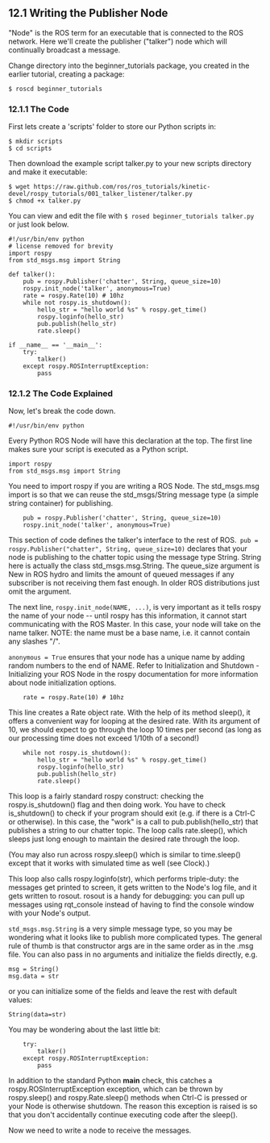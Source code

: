## 12.1 Writing the Publisher Node
"Node" is the ROS term for an executable that is connected to the ROS network. Here we'll create the publisher ("talker") node which will continually broadcast a message.

Change directory into the beginner_tutorials package, you created in the earlier tutorial, creating a package:
```
$ roscd beginner_tutorials
```
### 12.1.1 The Code

First lets create a 'scripts' folder to store our Python scripts in:

```
$ mkdir scripts
$ cd scripts
```
Then download the example script talker.py to your new scripts directory and make it executable:

```
$ wget https://raw.github.com/ros/ros_tutorials/kinetic-devel/rospy_tutorials/001_talker_listener/talker.py
$ chmod +x talker.py
```
You can view and edit the file with ` $ rosed beginner_tutorials talker.py ` or just look below.
```
#!/usr/bin/env python
# license removed for brevity
import rospy
from std_msgs.msg import String

def talker():
    pub = rospy.Publisher('chatter', String, queue_size=10)
    rospy.init_node('talker', anonymous=True)
    rate = rospy.Rate(10) # 10hz
    while not rospy.is_shutdown():
        hello_str = "hello world %s" % rospy.get_time()
        rospy.loginfo(hello_str)
        pub.publish(hello_str)
        rate.sleep()

if __name__ == '__main__':
    try:
        talker()
    except rospy.ROSInterruptException:
        pass
```
### 12.1.2 The Code Explained
Now, let's break the code down.
```
#!/usr/bin/env python
```
Every Python ROS Node will have this declaration at the top. The first line makes sure your script is executed as a Python script.
```
import rospy
from std_msgs.msg import String
```
You need to import rospy if you are writing a ROS Node. The std_msgs.msg import is so that we can reuse the std_msgs/String message type (a simple string container) for publishing.
```
    pub = rospy.Publisher('chatter', String, queue_size=10)
    rospy.init_node('talker', anonymous=True)
```
This section of code defines the talker's interface to the rest of ROS.` pub = rospy.Publisher("chatter", String, queue_size=10)` declares that your node is publishing to the chatter topic using the message type String. String here is actually the class std_msgs.msg.String. The queue_size argument is New in ROS hydro and limits the amount of queued messages if any subscriber is not receiving them fast enough. In older ROS distributions just omit the argument.

The next line, `rospy.init_node(NAME, ...)`, is very important as it tells rospy the name of your node -- until rospy has this information, it cannot start communicating with the ROS Master. In this case, your node will take on the name talker. NOTE: the name must be a base name, i.e. it cannot contain any slashes "/".

`anonymous = True` ensures that your node has a unique name by adding random numbers to the end of NAME. Refer to Initialization and Shutdown - Initializing your ROS Node in the rospy documentation for more information about node initialization options.
```
    rate = rospy.Rate(10) # 10hz
```
This line creates a Rate object rate. With the help of its method sleep(), it offers a convenient way for looping at the desired rate. With its argument of 10, we should expect to go through the loop 10 times per second (as long as our processing time does not exceed 1/10th of a second!)
```
    while not rospy.is_shutdown():
        hello_str = "hello world %s" % rospy.get_time()
        rospy.loginfo(hello_str)
        pub.publish(hello_str)
        rate.sleep()
```
This loop is a fairly standard rospy construct: checking the rospy.is_shutdown() flag and then doing work. You have to check is_shutdown() to check if your program should exit (e.g. if there is a Ctrl-C or otherwise). In this case, the "work" is a call to pub.publish(hello_str) that publishes a string to our chatter topic. The loop calls rate.sleep(), which sleeps just long enough to maintain the desired rate through the loop.

(You may also run across rospy.sleep() which is similar to time.sleep() except that it works with simulated time as well (see Clock).)

This loop also calls rospy.loginfo(str), which performs triple-duty: the messages get printed to screen, it gets written to the Node's log file, and it gets written to rosout. rosout is a handy for debugging: you can pull up messages using rqt_console instead of having to find the console window with your Node's output.

`std_msgs.msg.String` is a very simple message type, so you may be wondering what it looks like to publish more complicated types. The general rule of thumb is that constructor args are in the same order as in the .msg file. You can also pass in no arguments and initialize the fields directly, e.g.
```
msg = String()
msg.data = str
```
or you can initialize some of the fields and leave the rest with default values:
```
String(data=str)
```
You may be wondering about the last little bit:
```
    try:
        talker()
    except rospy.ROSInterruptException:
        pass
```
In addition to the standard Python __main__ check, this catches a rospy.ROSInterruptException exception, which can be thrown by rospy.sleep() and rospy.Rate.sleep() methods when Ctrl-C is pressed or your Node is otherwise shutdown. The reason this exception is raised is so that you don't accidentally continue executing code after the sleep().

Now we need to write a node to receive the messages.
